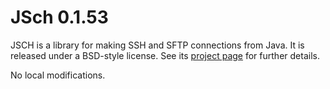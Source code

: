 # JSch 0.1.53

JSCH is a library for making SSH and SFTP connections from Java.  It is
released under a BSD-style license.  See its [project
page](http://www.jcraft.com/jsch) for further details.

No local modifications.